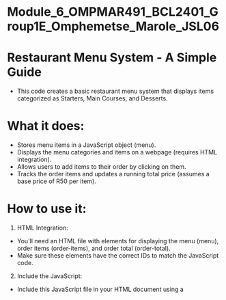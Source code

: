 # Module_6_OMPMAR491_BCL2401_Group1E_Omphemetse_Marole_JSL06

# Restaurant Menu System - A Simple Guide

- This code creates a basic restaurant menu system that displays items categorized as Starters, Main Courses, and Desserts.

# What it does:

- Stores menu items in a JavaScript object (menu).
- Displays the menu categories and items on a webpage (requires HTML integration).
- Allows users to add items to their order by clicking on them.
- Tracks the order items and updates a running total price (assumes a base price of R50 per item).

# How to use it:

1. HTML Integration:

- You'll need an HTML file with elements for displaying the menu (menu), order items (order-items), and order total (order-total).
- Make sure these elements have the correct IDs to match the JavaScript code.

2. Include the JavaScript:

- Include this JavaScript file in your HTML document using a <script> tag.

# Technical details:

1. The code uses functions to organize the logic:

- displayMenuItems - Loops through the menu object, creates headings for each category, and displays a list of items within each category.
- addToOrder - Handles adding an item to the order list and updating the total price.
- initMenuSystem - Starts the system by calling displayMenuItems.
- The code assumes a base price of $50 per item. You'll need to modify it if your pricing is different.

# Further enhancements:

1. This is a basic example. You can extend it to:

- Include item descriptions and prices.
- Allow for quantity selection.
- Implement functionality for removing items from the order.
- Connect it to a backend system for order processing and payment.
